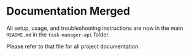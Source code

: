 # Documentation Merged

All setup, usage, and troubleshooting instructions are now in the main `README.md` in the `task-manager-api` folder.

Please refer to that file for all project documentation.